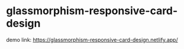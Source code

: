 # glassmorphism-responsive-card-design

demo link:
https://glassmorphism-responsive-card-design.netlify.app/
